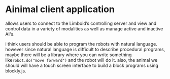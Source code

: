 # Ainimal client application

allows users to connect to the Limboid’s controlling server and view and control data in a variety of modalities as well as manage active and inactive AI's.

i think users should be able to program the robots with natural language. however since natural language is difficult to describe procedural programs, maybe there will be a library where you can write something like`robot.do("move forward")` and the robot will do it. also, the animal we should will have a touch screen interface to build a block programs using blockly.js.